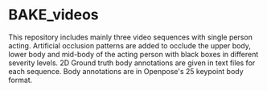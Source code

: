 # BAKE_videos
This repository includes mainly three video sequences with single person acting. Artificial occlusion patterns are added to occlude the upper body, lower body and mid-body of the acting person with black boxes in different severity levels. 2D Ground truth body annotations are given in text files for each sequence. Body annotations are in Openpose's 25 keypoint body format. 
